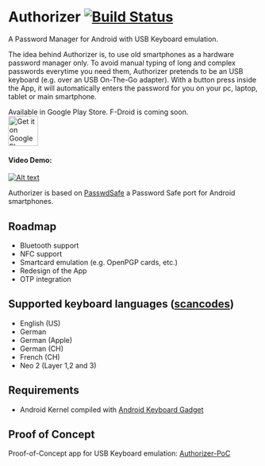 # Authorizer [![Build Status](https://travis-ci.org/tejado/Authorizer.svg?branch=master)](https://travis-ci.org/tejado/Authorizer)
A Password Manager for Android with USB Keyboard emulation.  
  
The idea behind Authorizer is, to use old smartphones as a hardware password manager only. To avoid manual typing of long and complex passwords everytime you need them, Authorizer pretends to be an USB keyboard (e.g. over an USB On-The-Go adapter). With a button press inside the App, it will automatically enters the password for you on your pc, laptop, tablet or main smartphone.  

Available in Google Play Store. F-Droid is coming soon.  
<a href="https://play.google.com/store/apps/details?id=net.tjado.passwdsafe"><img alt="Get it on Google Play" src="https://play.google.com/intl/en_us/badges/images/generic/en-play-badge.png" height=60px /></a>

#### Video Demo:
[![Alt text](https://img.youtube.com/vi/KL2qjMogQMY/0.jpg)](https://www.youtube.com/watch?v=KL2qjMogQMY)
  
Authorizer is based on [PasswdSafe](https://sourceforge.net/projects/passwdsafe/) a Password Safe port for Android smartphones.  

## Roadmap
* Bluetooth support
* NFC support
* Smartcard emulation (e.g. OpenPGP cards, etc.)
* Redesign of the App
* OTP integration

##  Supported keyboard languages ([scancodes](https://en.wikipedia.org/wiki/Scancode))
* English (US)
* German
* German (Apple)
* German (CH)
* French (CH)
* Neo 2 (Layer 1,2 and 3)

##  Requirements
* Android Kernel compiled with [Android Keyboard Gadget](https://github.com/pelya/android-keyboard-gadget)

## Proof of Concept
Proof-of-Concept app for USB Keyboard emulation: [Authorizer-PoC](https://github.com/tejado/Authorizer-PoC)

